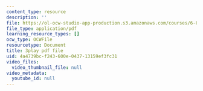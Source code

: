 ```yaml
---
content_type: resource
description: ''
file: https://ol-ocw-studio-app-production.s3.amazonaws.com/courses/6-832-underactuated-robotics-spring-2009/4a4739bcf243600e043713159ef3fc31_qtmmwILxVR4.pdf
file_type: application/pdf
learning_resource_types: []
ocw_type: OCWFile
resourcetype: Document
title: 3play pdf file
uid: 4a4739bc-f243-600e-0437-13159ef3fc31
video_files:
  video_thumbnail_file: null
video_metadata:
  youtube_id: null
---
```

